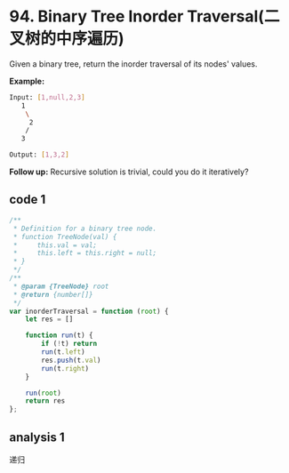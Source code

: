 # 94. Binary Tree Inorder Traversal(二叉树的中序遍历)

Given a binary tree, return the inorder traversal of its nodes' values.

**Example:**

```bash
Input: [1,null,2,3]
   1
    \
     2
    /
   3

Output: [1,3,2]
```

**Follow up:** Recursive solution is trivial, could you do it iteratively?

## code 1

```js
/**
 * Definition for a binary tree node.
 * function TreeNode(val) {
 *     this.val = val;
 *     this.left = this.right = null;
 * }
 */
/**
 * @param {TreeNode} root
 * @return {number[]}
 */
var inorderTraversal = function (root) {
    let res = []

    function run(t) {
        if (!t) return
        run(t.left)
        res.push(t.val)
        run(t.right)
    }

    run(root)
    return res
};
```

## analysis 1

递归